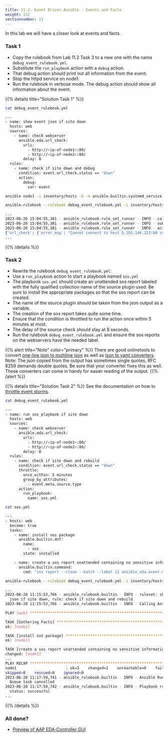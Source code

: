 ```yaml
---
title: 11.2. Event Driven Ansible - Events and Facts
weight: 112
sectionnumber: 11
---
```


In this lab we will have a closer look at events and facts.

### Task 1

* Copy the rulebook from Lab 11.2 Task 3 to a new one with the name `debug_event_rulebook.yml`.
* Substitute the `run_playbook` action with a `debug` action.
* That debug action should print out all information from the event.
* Stop the httpd service on node1.
* Run the rulebook in verbose mode. The debug action should show all information about the event.

{{% details title="Solution Task 1" %}}
```bash
cat debug_event_rulebook.yml
```
```bash
---
- name: show event json if site down
  hosts: web
  sources:
    - name: check webserver
      ansible.eda.url_check:
        urls:
          - http://<ip-of-node1>:80/
          - http://<ip-of-node2>:80/
        delay: 8
  rules:
    - name: check if site down and debug
      condition: event.url_check.status == "down"
      action:
        debug:
          var: event
```
```bash
ansible node1 -i inventory/hosts -b -m ansible.builtin.systemd_service -a "name=httpd state=stopped"
```
```bash
ansible-rulebook --rulebook debug_event_rulebook.yml -i inventory/hosts -vv
```
```bash
...
2023-06-26 15:04:55,381 - ansible_rulebook.rule_set_runner - INFO - call_action debug
2023-06-26 15:04:55,381 - ansible_rulebook.rule_set_runner - INFO - substitute_variables [{'var': 'event'}] [{'event': {'url_check': {'error_msg': "Cannot connect to host 5.102.146.223:80 ssl:default [Connect call failed ('5.102.146.223', 80)]", 'url': 'http://5.102.146.223/', 'status': 'down'}, 'meta': {'received_at': '2023-06-26T13:04:55.379428Z', 'source': {'name': 'check webserver', 'type': 'ansible.eda.url_check'}, 'uuid': '6710f9a8-c489-4699-a804-8e796855e290'}}}]
2023-06-26 15:04:55,381 - ansible_rulebook.rule_set_runner - INFO - action args: {'var': 'event'}
{'url_check': {'error_msg': "Cannot connect to host 5.102.146.223:80 ssl:default [Connect call failed ('5.102.146.223', 80)]", 'url': 'http://5.102.146.223/', 'status': 'down'}, 'meta': {'received_at': '2023-06-26T13:04:55.379428Z', 'source': {'name': 'check webserver', 'type': 'ansible.eda.url_check'}, 'uuid': '6710f9a8-c489-4699-a804-8e796855e290'}}
...
```
{{% /details %}}

### Task 2

* Rewrite the rulebook `debug_event_rulebook.yml`:
* Use a `run_playbook` action to start a playbook named `sos.yml`
* The playbook `sos.yml` should create an unattended sos report labeled with the fully qualified collection
name of the source plugin used. Be sure to install the appropriate packages so that the sos report can be created.
* The name of the source plugin should be taken from the json output as a variable.
* The creation of the sos report takes quite some time.
* Ensure that the condition is throttled to run the action once within 5 minutes at most.
* The delay of the source check should stay at 8 seconds.
* Run the rulebook `debug_event_rulebook.yml` and ensure the sos reports on the webservers have the needed label.


{{% alert title="Note" color="primary" %}}
 There are good onlinetools to convert [one-line json to multiline json](https://jsonformatter.curiousconcept.com) as well as [json to yaml converters](https://jsonformatter.org/json-to-yaml).
 Note: The json copied from the output has sometimes single quotes, RFC 8259 demands double quotes.
 Be sure that your converter fixes this as well.
 These converters can come in handy for easier reading of the output.
{{% /alert %}}

{{% details title="Solution Task 2" %}}
See the documentation on how to [throttle event storms](https://ansible.readthedocs.io/projects/rulebook/en/v1.1.6/conditions.html#throttle-actions-to-counter-event-storms-reactive).

```bash
cat debug_event_rulebook.yml
```
```bash
---
- name: run sos playbook if site down
  hosts: web
  sources:
    - name: check webserver
      ansible.eda.url_check:
        urls:
          - http://<ip-of-node1>:80/
          - http://<ip-of-node2>:80/
        delay: 8
  rules:
    - name: check if site down and rebuild
      condition: event.url_check.status == "down"
      throttle:
        once_within: 5 minutes
        group_by_attributes:
          - event.meta.source.type
      action:
        run_playbook:
          name: sos.yml
```

```bash
cat sos.yml
```
```bash
---
- hosts: web
  become: true
  tasks:
    - name: install sos package
      ansible.builtin.dnf:
        name:
          - sos
        state: installed

    - name: create a sos report unattended containing no sensitive information
      ansible.builtin.command: 
        cmd: "sos report --clean --batch --label {{ ansible_eda.event.meta.source.type }}"
```

```bash
ansible-rulebook --rulebook debug_event_rulebook.yml -i inventory/hosts -vv
```
```bash
...
2023-06-28 11:15:53,766 - ansible_rulebook.builtin - INFO - ruleset: show event \
  json if site down, rule: check if site down and rebuild
2023-06-28 11:15:53,766 - ansible_rulebook.builtin - INFO - Calling Ansible runner

PLAY [web] *********************************************************************

TASK [Gathering Facts] *********************************************************
ok: [node1]

TASK [install sos package] *****************************************************
ok: [node1]

TASK [create a sos report unattended containing no sensitive information] ******
changed: [node1]
...
PLAY RECAP *********************************************************************
node1                      : ok=3    changed=1    unreachable=0    failed=0    
skipped=0    rescued=0    ignored=0   
2023-06-28 11:17:59,741 - ansible_rulebook.builtin - INFO - Ansible Runner \
  Queue task cancelled
2023-06-28 11:17:59,742 - ansible_rulebook.builtin - INFO - Playbook rc: 0, \ 
  status: successful
...
```
{{% /details %}}

### All done?

* [Preview of AAP EDA-Controller GUI](https://www.youtube.com/watch?v=7i_EzHyrKQc&t=178s)
